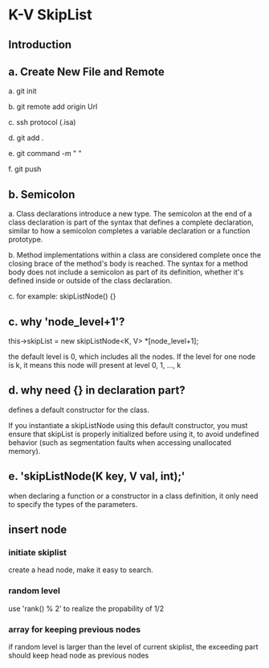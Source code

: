 # K-V SkipList
## Introduction

## a. Create New File and Remote
a. git init

b. git remote add origin Url

c. ssh protocol (.isa)

d. git add .

e. git command -m " "

f. git push

## b. Semicolon
a. Class declarations introduce a new type. The semicolon at the end of a class declaration is part of the syntax that defines a complete declaration, similar to how a semicolon completes a variable declaration or a function prototype.

b. Method implementations within a class are considered complete once the closing brace of the method's body is reached. The syntax for a method body does not include a semicolon as part of its definition, whether it's defined inside or outside of the class declaration.

c. for example:
skipListNode() {}

## c. why 'node_level+1'?

this->skipList = new skipListNode<K, V> *[node_level+1];

the default level is 0, which includes all the nodes. If the level for one node is k, it means this node will present at level 0, 1, ..., k

## d. why need {} in declaration part?
defines a default constructor for the class.

If you instantiate a skipListNode using this default constructor, you must ensure that skipList is properly initialized before using it, to avoid undefined behavior (such as segmentation faults when accessing unallocated memory).

## e. 'skipListNode(K key, V val, int);'

when declaring a function or a constructor in a class definition, it only need to specify the types of the parameters.

## insert node

### initiate skiplist
create a head node, make it easy to search.

### random level
use 'rank() % 2' to realize the propability of 1/2

### array for keeping previous nodes
if random level is larger than the level of current skiplist, the exceeding part should keep head node as previous nodes